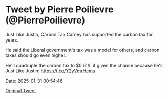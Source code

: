 # Tweet by Pierre Poilievre (@PierrePoilievre)

Just Like Justin, Carbon Tax Carney has supported the carbon tax for years. 

He said the Liberal government's tax was a model for others, and carbon taxes should go even higher. 

He'll quadruple the carbon tax to $0.61/L if given the chance because he's Just Like Justin: https://t.co/Y2yVmrHcms

Date: 2025-01-31 00:54:46

[Original Tweet](https://x.com/PierrePoilievre/status/1885129562201186353)
